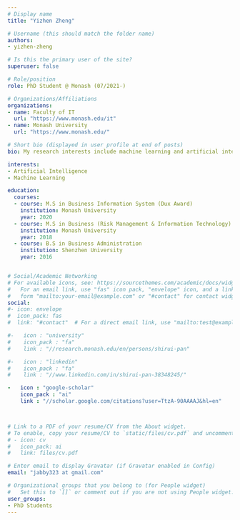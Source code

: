 ```yaml
---
# Display name
title: "Yizhen Zheng"

# Username (this should match the folder name)
authors:
- yizhen-zheng

# Is this the primary user of the site?
superuser: false

# Role/position
role: PhD Student @ Monash (07/2021-)

# Organizations/Affiliations
organizations:
- name: Faculty of IT
  url: "https://www.monash.edu/it"
- name: Monash University
  url: "https://www.monash.edu/"

# Short bio (displayed in user profile at end of posts)
bio: My research interests include machine learning and artificial intelligence.

interests:
- Artificial Intelligence
- Machine Learning

education:
  courses:
  - course: M.S in Business Information System (Dux Award)
    institution: Monash University
    year: 2020
  - course: M.S in Business (Risk Management & Information Technology)
    institution: Monash University
    year: 2018
  - course: B.S in Business Administration
    institution: Shenzhen University
    year: 2016


# Social/Academic Networking
# For available icons, see: https://sourcethemes.com/academic/docs/widgets/#icons
#   For an email link, use "fas" icon pack, "envelope" icon, and a link in the
#   form "mailto:your-email@example.com" or "#contact" for contact widget.
social:
#- icon: envelope
#  icon_pack: fas
#  link: "#contact"  # For a direct email link, use "mailto:test@example.org".

#-   icon : "university"
#    icon_pack : "fa"
#    link : "//research.monash.edu/en/persons/shirui-pan"

#-   icon : "linkedin"
#    icon_pack : "fa"
#    link : "//www.linkedin.com/in/shirui-pan-38348245/"

-   icon : "google-scholar"
    icon_pack : "ai"
    link : "//scholar.google.com/citations?user=TtzA-90AAAAJ&hl=en"



# Link to a PDF of your resume/CV from the About widget.
# To enable, copy your resume/CV to `static/files/cv.pdf` and uncomment the lines below.  
# - icon: cv
#   icon_pack: ai
#   link: files/cv.pdf

# Enter email to display Gravatar (if Gravatar enabled in Config)
email: "jabby323 at gmail.com"

# Organizational groups that you belong to (for People widget)
#   Set this to `[]` or comment out if you are not using People widget.  
user_groups:
- PhD Students
---
```

